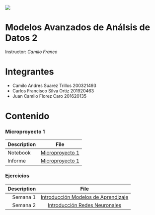 ![](https://investigaciones.uniandes.edu.co/wp-content/themes/vicerrectoria001/images/logo2.png)
# Modelos Avanzados de Análsis de Datos 2

Instructor: *Camilo Franco*
 
# Integrantes

* Camilo Andres Suarez Trillos 200321493
* Carlos Francisco Silva Ortiz 201920463
* Juan Camilo Florez Caro 201620135

 

# Contenido
### Microproyecto 1 


|Description|File|
|----|--------|
|Notebook|[Microproyecto 1](https://github.com/NecesitoUnNick/Modelos-2/blob/master/01/MicroProyecto1_StartUp.ipynb)|
|Informe|[Microproyecto 1](https://github.com/NecesitoUnNick/Modelos-2/blob/master/01/Entrega%20Proyecto.pdf)|

 

### Ejercicios
 

|Description  | File|
|-----------: |:------------:|
|Semana 1|[Introducción Modelos de Aprendizaje](https://github.com/NecesitoUnNick/Modelos-2/blob/master/01/Semana1.ipynb)|
|Semana 2|[Introducción Redes Neuronales](https://github.com/NecesitoUnNick/Modelos-2/blob/master/02/semana2.ipynb)|
